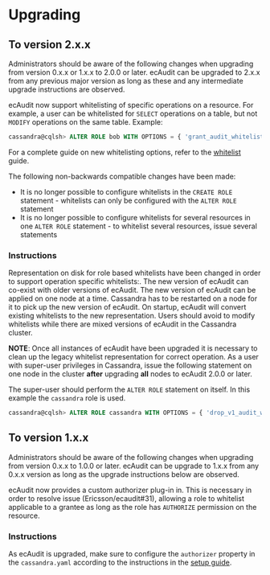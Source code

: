 # Upgrading

## To version 2.x.x

Administrators should be aware of the following changes when upgrading from version 0.x.x or 1.x.x to 2.0.0 or later.
ecAudit can be upgraded to 2.x.x from any previous major version as long as these and any intermediate upgrade instructions are observed.

ecAudit now support whitelisting of specific operations on a resource.
For example, a user can be whitelisted for `SELECT` operations on a table, but not `MODIFY` operations on the same table.
Example:

```SQL
cassandra@cqlsh> ALTER ROLE bob WITH OPTIONS = { 'grant_audit_whitelist_for_select' : 'data/design/decisions' };
```

For a complete guide on new whitelisting options, refer to the [whitelist](doc/role_whitelist_management.md) guide.

The following non-backwards compatible changes have been made:
* It is no longer possible to configure whitelists in the `CREATE ROLE` statement - whitelists can only be configured with the `ALTER ROLE` statement
* It is no longer possible to configure whitelists for several resources in one `ALTER ROLE` statement - to whitelist several resources, issue several statements

### Instructions
Representation on disk for role based whitelists have been changed in order to support operation specific whitelists:.
The new version of ecAudit can co-exist with older versions of ecAudit.
The new version of ecAudit can be applied on one node at a time.
Cassandra has to be restarted on a node for it to pick up the new version of ecAudit.
On startup, ecAudit will convert existing whitelists to the new representation.
Users should avoid to modify whitelists while there are mixed versions of ecAudit in the Cassandra cluster.

__NOTE__: Once all instances of ecAudit have been upgraded it is necessary to clean up the legacy whitelist representation for correct operation.
As a user with super-user privileges in Cassandra,
issue the following statement on one node in the cluster __after__ upgrading __all__ nodes to ecAudit 2.0.0 or later.

The super-user should perform the `ALTER ROLE` statement on itself. In this example the `cassandra` role is used.

```SQL
cassandra@cqlsh> ALTER ROLE cassandra WITH OPTIONS = { 'drop_v1_audit_whitelists' : 'now' };
```


## To version 1.x.x

Administrators should be aware of the following changes when upgrading from version 0.x.x to 1.0.0 or later.
ecAudit can be upgrade to 1.x.x from any 0.x.x version as long as the upgrade instructions below are observed.

ecAudit now provides a custom authorizer plug-in in.
This is necessary in order to resolve issue (Ericsson/ecaudit#31),
allowing a role to whitelist applicable to a grantee as long as the role has `AUTHORIZE` permission on the resource.

### Instructions

As ecAudit is upgraded, make sure to configure the `authorizer` property in the `cassandra.yaml` according to the instructions in the [setup guide](doc/setup.md).
